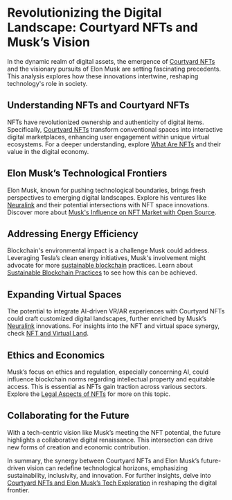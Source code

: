 # Revolutionizing the Digital Landscape: Courtyard NFTs and Musk’s Vision

In the dynamic realm of digital assets, the emergence of [Courtyard NFTs](https://www.coindesk.com) and the visionary pursuits of Elon Musk are setting fascinating precedents. This analysis explores how these innovations intertwine, reshaping technology's role in society.

## Understanding NFTs and Courtyard NFTs

NFTs have revolutionized ownership and authenticity of digital items. Specifically, [Courtyard NFTs](https://en.wikipedia.org/wiki/Non-fungible_token) transform conventional spaces into interactive digital marketplaces, enhancing user engagement within unique virtual ecosystems. For a deeper understanding, explore [What Are NFTs](https://www.license-token.com/wiki/what-are-nf-ts) and their value in the digital economy.

## Elon Musk’s Technological Frontiers

Elon Musk, known for pushing technological boundaries, brings fresh perspectives to emerging digital landscapes. Explore his ventures like [Neuralink](https://neuralink.com/) and their potential intersections with NFT space innovations. Discover more about [Musk's Influence on NFT Market with Open Source](https://www.license-token.com/wiki/musk-s-influence-on-nft-market-with-open-source).

## Addressing Energy Efficiency

Blockchain's environmental impact is a challenge Musk could address. Leveraging Tesla’s clean energy initiatives, Musk's involvement might advocate for more [sustainable blockchain](https://ethereum.org/en/developers/docs/consensus-mechanisms/pow/pow-vs-pos/) practices. Learn about [Sustainable Blockchain Practices](https://www.license-token.com/wiki/sustainable-blockchain-practices) to see how this can be achieved.

## Expanding Virtual Spaces

The potential to integrate AI-driven VR/AR experiences with Courtyard NFTs could craft customized digital landscapes, further enriched by Musk’s [Neuralink](https://neuralink.com/) innovations. For insights into the NFT and virtual space synergy, check [NFT and Virtual Land](https://www.license-token.com/wiki/nft-and-virtual-land).

## Ethics and Economics

Musk’s focus on ethics and regulation, especially concerning AI, could influence blockchain norms regarding intellectual property and equitable access. This is essential as NFTs gain traction across various sectors. Explore the [Legal Aspects of NFTs](https://www.license-token.com/wiki/legal-aspects-of-nf-ts) for more on this topic.

## Collaborating for the Future

With a tech-centric vision like Musk’s meeting the NFT potential, the future highlights a collaborative digital renaissance. This intersection can drive new forms of creation and economic contribution.

In summary, the synergy between Courtyard NFTs and Elon Musk’s future-driven vision can redefine technological horizons, emphasizing sustainability, inclusivity, and innovation. For further insights, delve into [Courtyard NFTs and Elon Musk’s Tech Exploration](https://www.forbes.com) in reshaping the digital frontier.